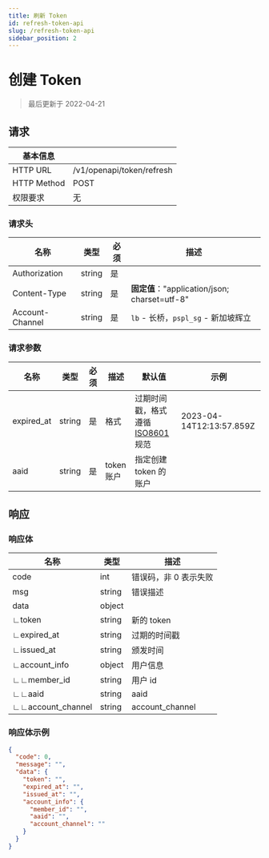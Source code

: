 ```yaml
---
title: 刷新 Token
id: refresh-token-api
slug: /refresh-token-api
sidebar_position: 2
---
```


# 创建 Token

> 最后更新于 2022-04-21

## 请求

| 基本信息    |                           |
| ----------- | ------------------------- |
| HTTP URL    | /v1/openapi/token/refresh |
| HTTP Method | POST                      |
| 权限要求    | 无                        |

### 请求头

| 名称            | 类型   | 必须 | 描述                                          |
| --------------- | ------ | ---- | --------------------------------------------- |
| Authorization   | string | 是   |                                               |
| Content-Type    | string | 是   | **固定值**："application/json; charset=utf-8" |
| Account-Channel | string | 是   | `lb` - 长桥，`pspl_sg` - 新加坡辉立           |

### 请求参数

| 名称       | 类型   | 必须 | 描述       | 默认值                                                                      | 示例                     |
| ---------- | ------ | ---- | ---------- | --------------------------------------------------------------------------- | ------------------------ |
| expired_at | string | 是   | 格式       | 过期时间戳，格式遵循 [ISO8601](https://en.wikipedia.org/wiki/ISO_8601) 规范 | 2023-04-14T12:13:57.859Z |
| aaid       | string | 是   | token 账户 | 指定创建 token 的账户                                                       |                          |

## 响应

### 响应体

| 名称              | 类型   | 描述                  |
| ----------------- | ------ | --------------------- |
| code              | int    | 错误码，非 0 表示失败 |
| msg               | string | 错误描述              |
| data              | object |                       |
| ∟token            | string | 新的 token            |
| ∟expired_at       | string | 过期的时间戳          |
| ∟issued_at        | string | 颁发时间              |
| ∟account_info     | object | 用户信息              |
| ∟∟member_id       | string | 用户 id               |
| ∟∟aaid            | string | aaid                  |
| ∟∟account_channel | string | account_channel       |

### 响应体示例

```json
{
  "code": 0,
  "message": "",
  "data": {
    "token": "",
    "expired_at": "",
    "issued_at": "",
    "account_info": {
      "member_id": "",
      "aaid": "",
      "account_channel": ""
    }
  }
}
```
